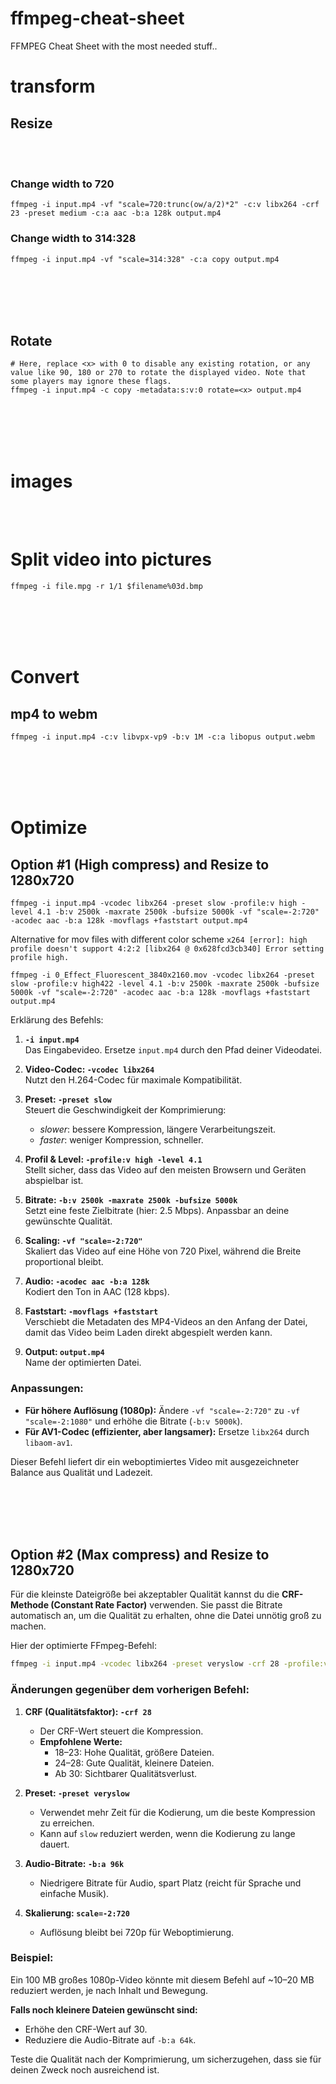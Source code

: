 # ffmpeg-cheat-sheet
FFMPEG Cheat Sheet with the most needed stuff..


# transform


## Resize

<br><br>

### Change width to 720
```
ffmpeg -i input.mp4 -vf "scale=720:trunc(ow/a/2)*2" -c:v libx264 -crf 23 -preset medium -c:a aac -b:a 128k output.mp4
```

### Change width to 314:328
```
ffmpeg -i input.mp4 -vf "scale=314:328" -c:a copy output.mp4
```







<br><br>
<br><br>

## Rotate
```shell
# Here, replace <x> with 0 to disable any existing rotation, or any value like 90, 180 or 270 to rotate the displayed video. Note that some players may ignore these flags.
ffmpeg -i input.mp4 -c copy -metadata:s:v:0 rotate=<x> output.mp4
```












<br><br>
<br><br>

# images

<br><br>



# Split video into pictures
```shell
ffmpeg -i file.mpg -r 1/1 $filename%03d.bmp
```










<br><br>
<br><br>

# Convert

## mp4 to webm
```
ffmpeg -i input.mp4 -c:v libvpx-vp9 -b:v 1M -c:a libopus output.webm
```






<br><br>
<br><br>


# Optimize

## Option #1 (High compress) and Resize to 1280x720
```shell
ffmpeg -i input.mp4 -vcodec libx264 -preset slow -profile:v high -level 4.1 -b:v 2500k -maxrate 2500k -bufsize 5000k -vf "scale=-2:720" -acodec aac -b:a 128k -movflags +faststart output.mp4
```

Alternative for mov files with different color scheme `x264 [error]: high profile doesn't support 4:2:2 [libx264 @ 0x628fcd3cb340] Error setting profile high.`
```shell
ffmpeg -i 0_Effect_Fluorescent_3840x2160.mov -vcodec libx264 -preset slow -profile:v high422 -level 4.1 -b:v 2500k -maxrate 2500k -bufsize 5000k -vf "scale=-2:720" -acodec aac -b:a 128k -movflags +faststart output.mp4
```






Erklärung des Befehls:
1. **`-i input.mp4`**  
   Das Eingabevideo. Ersetze `input.mp4` durch den Pfad deiner Videodatei.

2. **Video-Codec: `-vcodec libx264`**  
   Nutzt den H.264-Codec für maximale Kompatibilität.

3. **Preset: `-preset slow`**  
   Steuert die Geschwindigkeit der Komprimierung:  
   - *slower*: bessere Kompression, längere Verarbeitungszeit.  
   - *faster*: weniger Kompression, schneller.

4. **Profil & Level: `-profile:v high -level 4.1`**  
   Stellt sicher, dass das Video auf den meisten Browsern und Geräten abspielbar ist.

5. **Bitrate: `-b:v 2500k -maxrate 2500k -bufsize 5000k`**  
   Setzt eine feste Zielbitrate (hier: 2.5 Mbps). Anpassbar an deine gewünschte Qualität.

6. **Scaling: `-vf "scale=-2:720"`**  
   Skaliert das Video auf eine Höhe von 720 Pixel, während die Breite proportional bleibt.

7. **Audio: `-acodec aac -b:a 128k`**  
   Kodiert den Ton in AAC (128 kbps).

8. **Faststart: `-movflags +faststart`**  
   Verschiebt die Metadaten des MP4-Videos an den Anfang der Datei, damit das Video beim Laden direkt abgespielt werden kann.

9. **Output: `output.mp4`**  
   Name der optimierten Datei.

### Anpassungen:
- **Für höhere Auflösung (1080p):**
  Ändere `-vf "scale=-2:720"` zu `-vf "scale=-2:1080"` und erhöhe die Bitrate (`-b:v 5000k`).
- **Für AV1-Codec (effizienter, aber langsamer):**
  Ersetze `libx264` durch `libaom-av1`.

Dieser Befehl liefert dir ein weboptimiertes Video mit ausgezeichneter Balance aus Qualität und Ladezeit.








<br><br>
<br><br>


## Option #2 (Max compress) and Resize to 1280x720
Für die kleinste Dateigröße bei akzeptabler Qualität kannst du die **CRF-Methode (Constant Rate Factor)** verwenden. Sie passt die Bitrate automatisch an, um die Qualität zu erhalten, ohne die Datei unnötig groß zu machen.  

Hier der optimierte FFmpeg-Befehl:  

```bash
ffmpeg -i input.mp4 -vcodec libx264 -preset veryslow -crf 28 -profile:v high -level 4.1 -vf "scale=-2:720" -acodec aac -b:a 96k -movflags +faststart output.mp4
```

### Änderungen gegenüber dem vorherigen Befehl:
1. **CRF (Qualitätsfaktor): `-crf 28`**  
   - Der CRF-Wert steuert die Kompression.  
   - **Empfohlene Werte:**  
     - 18–23: Hohe Qualität, größere Dateien.  
     - 24–28: Gute Qualität, kleinere Dateien.  
     - Ab 30: Sichtbarer Qualitätsverlust.  

2. **Preset: `-preset veryslow`**  
   - Verwendet mehr Zeit für die Kodierung, um die beste Kompression zu erreichen.  
   - Kann auf `slow` reduziert werden, wenn die Kodierung zu lange dauert.

3. **Audio-Bitrate: `-b:a 96k`**  
   - Niedrigere Bitrate für Audio, spart Platz (reicht für Sprache und einfache Musik).

4. **Skalierung: `scale=-2:720`**  
   - Auflösung bleibt bei 720p für Weboptimierung.

### Beispiel:
Ein 100 MB großes 1080p-Video könnte mit diesem Befehl auf ~10–20 MB reduziert werden, je nach Inhalt und Bewegung.  

**Falls noch kleinere Dateien gewünscht sind:**
- Erhöhe den CRF-Wert auf 30.
- Reduziere die Audio-Bitrate auf `-b:a 64k`.  

Teste die Qualität nach der Komprimierung, um sicherzugehen, dass sie für deinen Zweck noch ausreichend ist.
